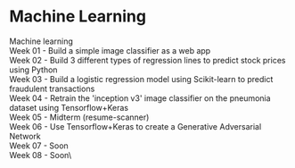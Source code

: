 # Machine Learning
Machine learning\
Week 01 - Build a simple image classifier as a web app\
Week 02 - Build 3 different types of regression lines to predict stock prices using Python\
Week 03 - Build a logistic regression model using Scikit-learn to predict fraudulent transactions\
Week 04 - Retrain the 'inception v3' image classifier on the pneumonia dataset using Tensorflow+Keras\
Week 05 - Midterm (resume-scanner)\
Week 06 - Use Tensorflow+Keras to create a Generative Adversarial Network\
Week 07 - Soon\
Week 08 - Soon\
